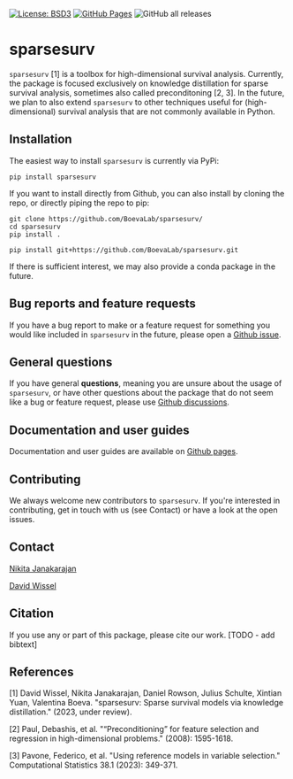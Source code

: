 [![License: BSD3](https://img.shields.io/badge/License-BSD_3--Clause-blue.svg)](https://opensource.org/licenses/BSD-3-Clause)
[![GitHub Pages](https://img.shields.io/badge/docs-sphinx-blue)](https://boevalab.github.io/sparsesurv/)
![GitHub all releases](https://img.shields.io/github/downloads/niklexical/sparsesurv/total)

# sparsesurv
`sparsesurv` [1] is a toolbox for high-dimensional survival analysis. Currently, the package is focused exclusively on knowledge distillation for sparse survival analysis, sometimes also called preconditoning [2, 3]. In the future, we plan to also extend `sparsesurv` to other techniques useful for (high-dimensional) survival analysis that are not commonly available in Python.

## Installation
The easiest way to install `sparsesurv` is currently via PyPi:

```
pip install sparsesurv
```

If you want to install directly from Github, you can also install by cloning the repo, or directly piping the repo to pip:

```
git clone https://github.com/BoevaLab/sparsesurv/
cd sparsesurv
pip install .
```

```
pip install git+https://github.com/BoevaLab/sparsesurv.git
```

If there is sufficient interest, we may also provide a conda package in the future.

## Bug reports and feature requests
If you have a bug report to make or a feature request for something you would like included in `sparsesurv` in the future, please open a [Github issue](https://github.com/BoevaLab/sparsesurv/issues).

## General questions
If you have general __questions__, meaning you are unsure about the usage of `sparsesurv`, or have other questions about the package that do not seem like a bug or feature request, please use [Github discussions](https://github.com/BoevaLab/sparsesurv/discussions/).

## Documentation and user guides
Documentation and user guides are available on [Github pages](https://boevalab.github.io/sparsesurv/index.html).

## Contributing
We always welcome new contributors to `sparsesurv`. If you're interested in contributing, get in touch with us (see Contact) or have a look at the open issues.

## Contact
[Nikita Janakarajan](jnikita@ethz.ch)

[David Wissel](dwissel@ethz.ch)

## Citation
If you use any or part of this package, please cite our work.
[TODO - add bibtext]


## References
[1] David Wissel, Nikita Janakarajan, Daniel Rowson, Julius Schulte, Xintian Yuan, Valentina Boeva. "sparsesurv: Sparse survival models via knowledge distillation." (2023, under review).

[2] Paul, Debashis, et al. "“Preconditioning” for feature selection and regression in high-dimensional problems." (2008): 1595-1618.

[3] Pavone, Federico, et al. "Using reference models in variable selection." Computational Statistics 38.1 (2023): 349-371.
